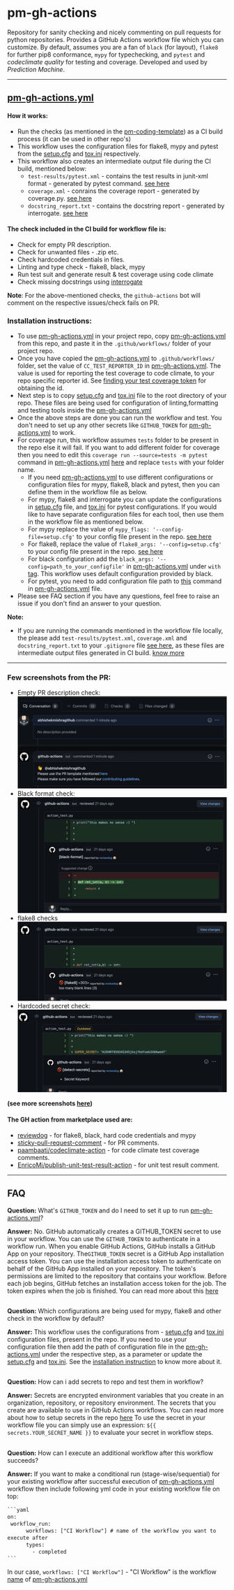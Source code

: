 # pm-gh-actions

Repository for sanity checking and nicely commenting on pull requests for python repositories.
Provides a GitHub Actions workflow file which you can customize. By default, assumes you are a fan of
`black` (for layout), `flake8` for further pip8 conformance, `mypy` for typechecking, and `pytest` and _codeclimate quality_ for testing and coverage.
Developed and used by _Prediction Machine_.

 - - -

## [pm-gh-actions.yml](.github/workflows/pm-gh-actions.yml)

#### How it works:

- Run the checks (as mentioned in the [pm-coding-template](https://github.com/predictionmachine/pm-coding-template)) as a CI build process (it can be used in other repo's)
- This workflow uses the configuration files for flake8, mypy and pytest from the [setup.cfg](.setup.cfg) and [tox.ini](.tox.ini) respectively.
- This workflow also creates an intermediate output file during the CI build, mentioned below:
  - `test-results/pytest.xml` - contains the test results in junit-xml format - generated by pytest command. [see here](https://github.com/predictionmachine/pm-gh-actions/blob/63bc3b28a6c48be33ad01c91cc14ad301cc7ec9a/.github/workflows/pm-gh-actions.yml#L142)
  - `coverage.xml` - conrains the coverage report - generated by coverage.py. [see here](https://github.com/predictionmachine/pm-gh-actions/blob/63bc3b28a6c48be33ad01c91cc14ad301cc7ec9a/.github/workflows/pm-gh-actions.yml#L144)
  - `docstring_report.txt` - contains the docstring report - generated by interrogate. [see here](https://github.com/predictionmachine/pm-gh-actions/blob/63bc3b28a6c48be33ad01c91cc14ad301cc7ec9a/.github/workflows/pm-gh-actions.yml#L159)

#### The check included in the CI build for workflow file is:
   - Check for empty PR description.
   - Check for unwanted files - .zip etc.
   - Check hardcoded credentials in files.
   - Linting and type check - flake8, black, mypy
   - Run test suit and generate result & test coverage using code climate
   - Check missing docstrings using [interrogate](https://github.com/econchick/interrogate)

**Note**: For the above-mentioned checks, the `github-actions` bot will comment on the respective issues/check fails on PR.

### Installation instructions:

- To use [pm-gh-actions.yml](.github/workflows/pm-gh-actions.yml) in your project repo, copy [pm-gh-actions.yml](.github/workflows/pm-gh-actions.yml) from this repo, and paste it in the `.github/workflows/` folder of your project repo.
- Once you have copied the [pm-gh-actions.yml](.github/workflows/pm-gh-actions.yml) to `.github/workflows/` folder, set the value of `CC_TEST_REPORTER_ID` in [pm-gh-actions.yml](.github/workflows/pm-gh-actions.yml). The value is used for reporting the test coverage to code climate, to your repo specific reporter id. See [finding your test coverage token](https://docs.codeclimate.com/docs/finding-your-test-coverage-token) for obtaining the id.
- Next step is to copy [setup.cfg](.setup.cfg) and [tox.ini](.tox.ini) file to the root directory of your repo. These files are being used for configuration of linting,formatting and testing tools inside the [pm-gh-actions.yml](.github/workflows/pm-gh-actions.yml)
- Once the above steps are done you can run the workflow and test. You don't need to set up any other secrets like `GITHUB_TOKEN` for [pm-gh-actions.yml](.github/workflows/pm-gh-actions.yml) to work.
- For coverage run, this workflow assumes `tests` folder to be present in the repo else it will fail. If you want to add different folder for coverage then you need to edit this `coverage run --source=tests -m pytest` command in [pm-gh-actions.yml](.github/workflows/pm-gh-actions.yml) [here](https://github.com/predictionmachine/pm-gh-actions/blob/ab4b850e81b8cfa2224ab51e29c46c651dfcab72/.github/workflows/pm-gh-actions.ym#L139) and replace `tests` with your folder name.
  - If you need [pm-gh-actions.yml](.github/workflows/pm-gh-actions.yml) to use different configurations or configuration files for mypy, flake8, black and pytest, then you can define them in the workflow file as below.
  - For mypy, flake8 and interrogate you can update the configurations in [setup.cfg](.setup.cfg) file, and [tox.ini](.tox.ini) for pytest configurations. If you would like to have separate configuration files for each tool, then use them in the workflow file as mentioned below.
  - For mypy replace the value of `mypy_flags: '--config-file=setup.cfg'` to your config file present in the repo. [see here](https://github.com/predictionmachine/pm-gh-actions/blob/ab4b850e81b8cfa2224ab51e29c46c651dfcab72/.github/workflows/pm-gh-actions.yml#L130)
  - For flake8, replace the value of `flake8_args: '--config=setup.cfg'` to your config file present in the repo. [see here](https://github.com/predictionmachine/pm-gh-actions/blob/ab4b850e81b8cfa2224ab51e29c46c651dfcab72/.github/workflows/pm-gh-actions#L118)
  - For black configuration add the `black_args: '--config=path_to_your_configfile'` in [pm-gh-actions.yml](.github/workflows/pm-gh-actions.yml) under `with` [tag](https://github.com/predictionmachine/pm-gh-actions/blob/ab4b850e81b8cfa2224ab51e29c46c651dfcab72/.github/workflows/pm-gh-actions.yml#L122). This workflow uses default configuration provided by black.
  - For pytest, you need to add configuration file path to [this](https://github.com/predictionmachine/pm-gh-actions/blob/ab4b850e81b8cfa2224ab51e29c46c651dfcab72/.github/workflows/pm-gh-actions.yml#L138) command in [pm-gh-actions.yml](.github/workflows/pm-gh-actions.yml) file.
- Please see FAQ section if you have any questions, feel free to raise an issue if you don't find an answer to your question.

**Note:**

- If you are running the commands mentioned in the workflow file locally, the please add `test-results/pytest.xml`, `coverage.xml` and `docstring_report.txt` to your `.gitignore` file [see here](https://github.com/predictionmachine/pm-gh-actions/blob/63bc3b28a6c48be33ad01c91cc14ad301cc7ec9a/.gitignore#L10), as these files are intermediate output files generated in CI build. [know more](#How-it-works)

- - -

### Few screenshots from the PR:

- Empty PR description check:
![empty-pr](docs/screenshots/empty-pr-comment.png?raw=true "Empty PR comment")
- Black format check:
![Alt text](docs/screenshots/black-report.png?raw=true "Black format")
- flake8 checks
![Alt text](docs/screenshots/flake8-report.png?raw=true "Flake8")
- Hardcoded secret check:
![Alt text](docs/screenshots/secrets_report.png?raw=true "Hardcoded secrets report")

**(see more screenshots [here](/docs/screenshots))**

#### The GH action from marketplace used are:

- [reviewdog](https://github.com/reviewdog) - for flake8, black, hard code credentials and mypy
- [sticky-pull-request-comment](https://github.com/marocchino/sticky-pull-request-comment) - for PR comments.
- [paambaati/codeclimate-action](https://github.com/paambaati/codeclimate-action) - for code climate test coverage comments.
- [EnricoMi/publish-unit-test-result-action](https://github.com/EnricoMi/publish-unit-test-result-action) - for unit test result comment.

- - -

## FAQ

**Question:** What's `GITHUB_TOKEN` and do I need to set it up to run [pm-gh-actions.yml](.github/workflows/pm-gh-actions.yml)?

**Answer:** No. GitHub automatically creates a GITHUB_TOKEN secret to use in your workflow. You can use the `GITHUB_TOKEN` to authenticate in a workflow run.
When you enable GitHub Actions, GitHub installs a GitHub App on your repository. The`GITHUB_TOKEN` secret is a GitHub App installation access token. You can use the installation access token to authenticate on behalf of the GitHub App installed on your repository. The token's permissions are limited to the repository that contains your workflow. Before each job begins, GitHub fetches an installation access token for the job. The token expires when the job is finished.
You can read more about this [here](https://docs.github.com/en/actions/reference/authentication-in-a-workflow)

##

**Question:** Which configurations are being used for mypy, flake8 and other check in the workflow by default?

**Answer:** This workflow uses the configurations from - [setup.cfg](.setup.cfg) and [tox.ini](.tox.ini) configuration files, present in the repo. If you need to use your configuration file then add the path of configuration file in the [pm-gh-actions.yml](.github/workflows/pm-gh-actions.yml) under the respective step, as a parameter or update the [setup.cfg](.setup.cfg) and [tox.ini](.tox.ini).
See the [installation instruction]("#Installation-instructions") to know more about it.

##

**Question:** How can i add secrets to repo and test them in workflow?

**Answer:** Secrets are encrypted environment variables that you create in an organization, repository, or repository environment. The secrets that you create are available to use in GitHub Actions workflows. You can read more about how to setup secrets in the repo [here](https://docs.github.com/en/actions/reference/encrypted-secrets)
To use the secret in your workflow file you can simply use an expression: `${{ secrets.YOUR_SECRET_NAME }}` to evaluate your secret in workflow steps.

##

**Question:** How can I execute an additional workflow after this workflow succeeds?

**Answer:** If you want to make a conditional run (stage-wise/sequential) for your existing workflow after successful execution of [pm-gh-actions.yml](.github/workflows/pm-gh-actions.yml) workflow then include following yml code in your existing workflow file on top:

    ```yaml
    on:
     workflow_run:
          workflows: ["CI Workflow"] # name of the workflow you want to execute after
          types:
            - completed
    ```

 In our case, `workflows: ["CI Workflow"]` -  "CI Workflow" is the workflow [name](https://github.com/predictionmachine/pm-gh-actions/blob/ab4b850e81b8cfa2224ab51e29c46c651dfcab72/.github/workflows/pm-gh-actions.yml#L8) of [pm-gh-actions.yml](.github/workflows/pm-gh-actions.yml)
